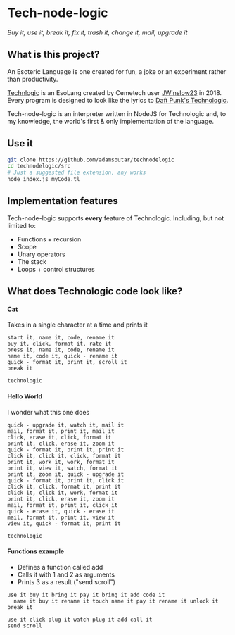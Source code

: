 # Tech-node-logic

*Buy it, use it, break it, fix it, trash it, change it, mail, upgrade it*

## What is this project?

An Esoteric Language is one created for fun, a joke or an experiment rather than
productivity.

[Technlogic](https://esolangs.org/wiki/Technologic) is an EsoLang created by
Cemetech user [JWinslow23](https://www.cemetech.net/forum/viewtopic.php?t=14998&start=0)
in 2018. Every program is designed to look like the lyrics to
[Daft Punk's Technologic](https://www.youtube.com/watch?v=D8K90hX4PrE).

Tech-node-logic is an interpreter written in NodeJS for Technologic and, to my knowledge, the world's
first & only implementation of the language.

## Use it

```bash
git clone https://github.com/adamsoutar/technodelogic
cd technodelogic/src
# Just a suggested file extension, any works
node index.js myCode.tl
```

## Implementation features

Tech-node-logic supports **every** feature of Technologic. Including, but not
limited to:

 - Functions + recursion
 - Scope
 - Unary operators
 - The stack
 - Loops + control structures

## What does Technologic code look like?

#### Cat

Takes in a single character at a time and prints it

```
start it, name it, code, rename it
buy it, click, format it, rate it
press it, name it, code, rename it
name it, code it, quick - rename it
quick - format it, print it, scroll it
break it

technologic
```

#### Hello World

I wonder what this one does

```
quick - upgrade it, watch it, mail it
mail, format it, print it, mail it
click, erase it, click, format it
print it, click, erase it, zoom it
quick - format it, print it, print it
click it, click it, click, format it
print it, work it, work, format it
print it, view it, watch, format it
print it, zoom it, quick - upgrade it
quick - format it, print it, click it
click it, click, format it, print it
click it, click it, work, format it
print it, click, erase it, zoom it
mail, format it, print it, click it
quick - erase it, quick - erase it
mail, format it, print it, view it
view it, quick - format it, print it

technologic
```

#### Functions example

 - Defines a function called add
 - Calls it with 1 and 2 as arguments
 - Prints 3 as a result ("send scroll")

```
use it buy it bring it pay it bring it add code it
  name it buy it rename it touch name it pay it rename it unlock it
break it

use it click plug it watch plug it add call it
send scroll
```
